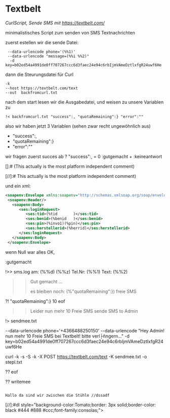# Textbelt

*CurlScript,  Sende SMS mit https://textbelt.com/* 

minimalistisches Script zum senden von SMS Textnachrichten 

zuerst estellen wir die sende Datei:

``` !> sendmee.txt 
 --data-urlencode phone='(%%1)'
 --data-urlencode "message=(%%i %%2)"
  -d key=b02ed54a4991de0ff707267ccc6d3faec24e94c6rbIjmVAmeDztlxfgR24uwf6He
```

dann die Steurungsdatei für Curl

``` !> curlin.txt @run
-k
--host https://textbelt.com/text
--out  backfromcurl.txt
```

nach dem start lesen wir die Ausgabedatei, und weisen zu unsere Variablen zu

    !< backfromcurl.txt "success":, "quotaRemaining":} "error":""

also wir haben jetzt 3 Variablen (sehen zwar recht ungewöhnlich aus)

- "success":,
- "quotaRemaining":}
- "error":""

wir fragen zuerst succes ab
    ? "success":, = 0 :gutgemacht + :keineantwort
 
 
[]:# (This actually is the most platform independent comment)
 
[//]:# This actually is the most platform independent comment)

und ein xml:

~~~ xml trim nolf 
<soapenv:Envelope xmlns:soapenv="http://schemas.xmlsoap.org/soap/envelope/" xmlns:ses="https://finanzonline.bmf.gv.at/fon/ws/session">
 <soapenv:Header/>
   <soapenv:Body>
      <ses:loginRequest>
         <ses:tid>(%tid       )</ses:tid>
         <ses:benid>(%benid   )</ses:benid>
         <ses:pin>(%invo1)(%pin)</ses:pin>
         <ses:herstellerid>(%herrid)</ses:herstellerid>
      </ses:loginRequest>
   </soapenv:Body>
 </soapenv:Envelope>
~~~



<!-- Hallo Frigyes --->


 
 wenn Null war alles OK,
 

:gutgemacht

!>> sms.log am: (%%d) (%%z)  Tel.Nr: (%%1) Text: (%%2) 

>> 
>> Gut gemacht ...  
>> 
>> es bleiben noch:  (%"quotaRemaining":}) freie SMS

?!  "quotaRemaining":}    10   eof

>> Leider nun mehr 10 Freie SMS
>> sende SMS to Admin 

!> sendmee.txt 

 --data-urlencode phone='+4366488250150'
 --data-urlencode "Hey Admin! nun mehr 10 Freie SMS bei Textbelt! bitte verl├ñngern..."
 -d key=b02ed54a4991de0ff707267ccc6d3faec24e94c6rbIjmVAmeDztlxfgR24uwf6He

<x> curl -k -s -S -k -X POST https://textbelt.com/text -K sendmee.txt -o stepl.txt

?? eof 


?? writemee


``` 

Hallo da sind wir zwischen die Stühle //dssadf

```
[//]:#dl style="background-color:Tomato;border: 3px solid;border-color: black #444 #888 #ccc;font-family:consolas;">
